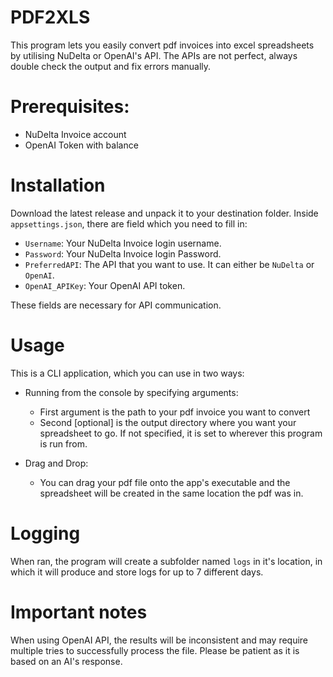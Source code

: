 # PDF2XLS

This program lets you easily convert pdf invoices into excel spreadsheets by utilising NuDelta or OpenAI's API.
The APIs are not perfect, always double check the output and fix errors manually.

# Prerequisites:
- NuDelta Invoice account
- OpenAI Token with balance

# Installation

Download the latest release and unpack it to your destination folder.
Inside `appsettings.json`, there are field which you need to fill in:

- `Username`: Your NuDelta Invoice login username.
- `Password`: Your NuDelta Invoice login Password.
- `PreferredAPI`: The API that you want to use. It can either be `NuDelta` or `OpenAI`.
- `OpenAI_APIKey`: Your OpenAI API token.

These fields are necessary for API communication.

# Usage

This is a CLI application, which you can use in two ways:
- Running from the console by specifying arguments:
    - First argument is the path to your pdf invoice you want to convert
    - Second [optional] is the output directory where you want your spreadsheet to go.
    If not specified, it is set to wherever this program is run from.

- Drag and Drop:
    - You can drag your pdf file onto the app's executable and the spreadsheet will be created in the same location the pdf was in.

# Logging

When ran, the program will create a subfolder named `logs` in it's location, in which it will produce and store logs for up to 7 different days.

# Important notes

When using OpenAI API, the results will be inconsistent and may require multiple tries to successfully process the file.
Please be patient as it is based on an AI's response.
